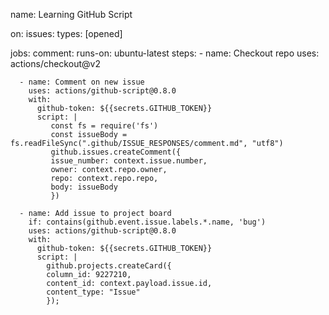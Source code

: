 name: Learning GitHub Script

on:
  issues:
    types: [opened]

jobs:
  comment:
    runs-on: ubuntu-latest
    steps:
      - name: Checkout repo
        uses: actions/checkout@v2

      - name: Comment on new issue
        uses: actions/github-script@0.8.0
        with:
          github-token: ${{secrets.GITHUB_TOKEN}}
          script: |
             const fs = require('fs')
             const issueBody = fs.readFileSync(".github/ISSUE_RESPONSES/comment.md", "utf8")
             github.issues.createComment({
             issue_number: context.issue.number,
             owner: context.repo.owner,
             repo: context.repo.repo,
             body: issueBody
             })

      - name: Add issue to project board
        if: contains(github.event.issue.labels.*.name, 'bug')
        uses: actions/github-script@0.8.0
        with:
          github-token: ${{secrets.GITHUB_TOKEN}}
          script: |
            github.projects.createCard({
            column_id: 9227210,
            content_id: context.payload.issue.id,
            content_type: "Issue"
            });

